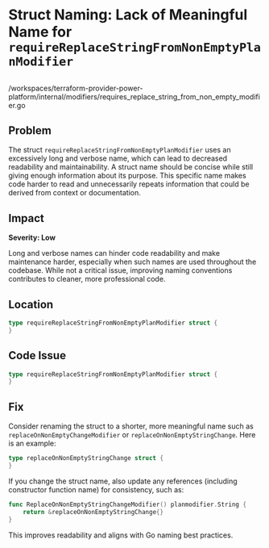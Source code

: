 # Struct Naming: Lack of Meaningful Name for `requireReplaceStringFromNonEmptyPlanModifier`

##

/workspaces/terraform-provider-power-platform/internal/modifiers/requires_replace_string_from_non_empty_modifier.go

## Problem

The struct `requireReplaceStringFromNonEmptyPlanModifier` uses an excessively long and verbose name, which can lead to decreased readability and maintainability. A struct name should be concise while still giving enough information about its purpose. This specific name makes code harder to read and unnecessarily repeats information that could be derived from context or documentation.

## Impact

**Severity: Low**

Long and verbose names can hinder code readability and make maintenance harder, especially when such names are used throughout the codebase. While not a critical issue, improving naming conventions contributes to cleaner, more professional code.

## Location

```go
type requireReplaceStringFromNonEmptyPlanModifier struct {
}
```

## Code Issue

```go
type requireReplaceStringFromNonEmptyPlanModifier struct {
}
```

## Fix

Consider renaming the struct to a shorter, more meaningful name such as `replaceOnNonEmptyChangeModifier` or `replaceOnNonEmptyStringChange`. Here is an example:

```go
type replaceOnNonEmptyStringChange struct {
}
```

If you change the struct name, also update any references (including constructor function name) for consistency, such as:

```go
func ReplaceOnNonEmptyStringChangeModifier() planmodifier.String {
	return &replaceOnNonEmptyStringChange{}
}
```
This improves readability and aligns with Go naming best practices.
